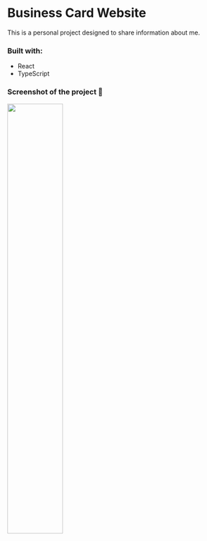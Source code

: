 # Business Card Website
This is a personal project designed to share information about me.

### Built with:
- React
- TypeScript

### Screenshot of the project 📸

<img style="width:50%" src="https://github.com/rowbadow/Business-Card/assets/120333793/2d9b47e4-698d-47ea-8662-55503325b5d8"/>



